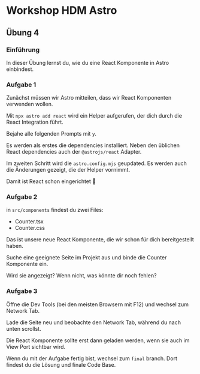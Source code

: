 # Workshop HDM Astro

## Übung 4

### Einführung

In dieser Übung lernst du, wie du eine React Komponente in Astro einbindest.

### Aufgabe 1

Zunächst müssen wir Astro mitteilen, dass wir React Komponenten verwenden wollen.

Mit `npx astro add react` wird ein Helper aufgerufen, der dich durch die React Integration führt.

Bejahe alle folgenden Prompts mit `y`.

Es werden als erstes die dependencies installiert. Neben den üblichen React dependencies auch der `@astrojs/react` Adapter.

Im zweiten Schritt wird die `astro.config.mjs` geupdated. Es werden auch die Änderungen gezeigt, die der Helper vornimmt.

Damit ist React schon eingerichtet 🎉

### Aufgabe 2

in `src/components` findest du zwei Files:

- Counter.tsx
- Counter.css

Das ist unsere neue React Komponente, die wir schon für dich bereitgestellt haben.

Suche eine geeignete Seite im Projekt aus und binde die Counter Komponente ein.

Wird sie angezeigt? Wenn nicht, was könnte dir noch fehlen?

### Aufgabe 3

Öffne die Dev Tools (bei den meisten Browsern mit F12) und wechsel zum Network Tab.

Lade die Seite neu und beobachte den Network Tab, während du nach unten scrollst.

Die React Komponente sollte erst dann geladen werden, wenn sie auch im View Port sichtbar wird.

Wenn du mit der Aufgabe fertig bist, wechsel zum `final` branch. Dort findest du die Lösung und finale Code Base.
